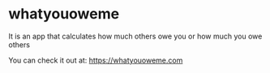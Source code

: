 # whatyouoweme
It is an app that calculates how much others owe you or how much you owe others

You can check it out at: https://whatyouoweme.com
